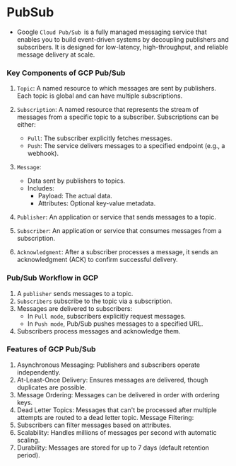 # PubSub

- Google `Cloud Pub/Sub `is a fully managed messaging service that enables you to build event-driven systems by decoupling publishers and subscribers. It is designed for low-latency, high-throughput, and reliable message delivery at scale.

### Key Components of GCP Pub/Sub
1.  `Topic`: 
A named resource to which messages are sent by publishers.
Each topic is global and can have multiple subscriptions.

2. `Subscription`:
A named resource that represents the stream of messages from a specific topic to a subscriber.
Subscriptions can be either:

    - `Pull`: The subscriber explicitly fetches messages.
    - `Push`: The service delivers messages to a specified endpoint (e.g., a webhook).

3.  `Message`:
    - Data sent by publishers to topics.
    - Includes:
        - Payload: The actual data.
        - Attributes: Optional key-value metadata.  

4. `Publisher`: An application or service that sends messages to a topic.
5. `Subscriber`: An application or service that consumes messages from a subscription.  
6. `Acknowledgment`: After a subscriber processes a message, it sends an acknowledgment (ACK) to confirm successful delivery.

### Pub/Sub Workflow in GCP
1. A `publisher` sends messages to a topic.  
2.  `Subscribers` subscribe to the topic via a subscription.  
3. Messages are delivered to subscribers:
    - In `Pull mode`, subscribers explicitly request messages.
    - In `Push mode`, Pub/Sub pushes messages to a specified URL.
4. Subscribers process messages and acknowledge them.


### Features of GCP Pub/Sub
1. Asynchronous Messaging:
Publishers and subscribers operate independently.
2. At-Least-Once Delivery:
Ensures messages are delivered, though duplicates are possible.
3. Message Ordering:
Messages can be delivered in order with ordering keys.
4. Dead Letter Topics:
Messages that can't be processed after multiple attempts are routed to a dead letter topic.
Message Filtering:
5. Subscribers can filter messages based on attributes.
6. Scalability:
Handles millions of messages per second with automatic scaling.
7. Durability:
Messages are stored for up to 7 days (default retention period).
